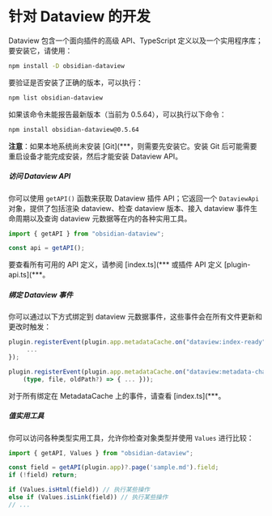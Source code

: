 # 针对 Dataview 的开发

Dataview 包含一个面向插件的高级 API、TypeScript 定义以及一个实用程序库；要安装它，请使用：

```bash
npm install -D obsidian-dataview
```

要验证是否安装了正确的版本，可以执行：

```bash
npm list obsidian-dataview
```

如果该命令未能报告最新版本（当前为 0.5.64），可以执行以下命令：

```bash
npm install obsidian-dataview@0.5.64
```

**注意**：如果本地系统尚未安装 [Git](***，则需要先安装它。安装 Git 后可能需要重启设备才能完成安装，然后才能安装 Dataview API。

##### 访问 Dataview API

你可以使用 `getAPI()` 函数来获取 Dataview 插件 API；它返回一个 `DataviewApi` 对象，提供了包括渲染 dataview、检查 dataview 版本、接入 dataview 事件生命周期以及查询 dataview 元数据等在内的各种实用工具。

```ts
import { getAPI } from "obsidian-dataview";

const api = getAPI();
```

要查看所有可用的 API 定义，请参阅 [index.ts](*** 或插件 API 定义 [plugin-api.ts](***。

##### 绑定 Dataview 事件

你可以通过以下方式绑定到 dataview 元数据事件，这些事件会在所有文件更新和更改时触发：

```ts
plugin.registerEvent(plugin.app.metadataCache.on("dataview:index-ready", () => {
     ...
});

plugin.registerEvent(plugin.app.metadataCache.on("dataview:metadata-change",
    (type, file, oldPath?) => { ... }));
```

对于所有绑定在 MetadataCache 上的事件，请查看 [index.ts](***。

##### 值实用工具

你可以访问各种类型实用工具，允许你检查对象类型并使用 `Values` 进行比较：

```ts
import { getAPI, Values } from "obsidian-dataview";

const field = getAPI(plugin.app)?.page('sample.md').field;
if (!field) return;

if (Values.isHtml(field)) // 执行某些操作
else if (Values.isLink(field)) // 执行某些操作
// ...
```

